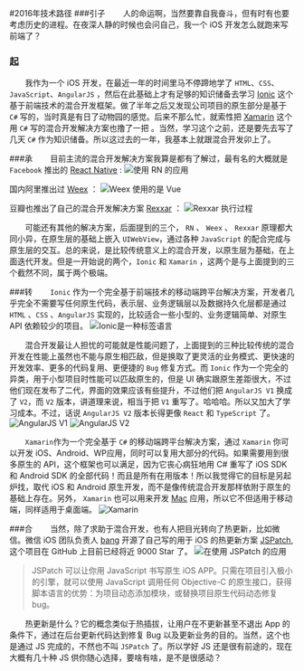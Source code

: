 #2016年技术路径
###引子
&nbsp;&nbsp;&nbsp;&nbsp;&nbsp;&nbsp;&nbsp;人的命运啊，当然要靠自我奋斗，但有时有也要考虑历史的进程。在夜深人静的时候也会问自己，我一个 iOS 开发怎么就跑来写前端了？

### 起
&nbsp;&nbsp;&nbsp;&nbsp;&nbsp;&nbsp;&nbsp;我作为一个 iOS 开发，在最近一年的时间里马不停蹄地学了 `HTML`、`CSS`、`JavaScript`、`AngularJS` ，然后在此基础上才有足够的知识储备去学习 [Ionic](http://ionicframework.com/) 这个基于前端技术的混合开发框架。做了半年之后又发现公司项目的原生部分是基于 `C#` 写的，当时真是有日了动物园的感觉。后来不那么忙，就索性把 [Xamarin](https://www.xamarin.com/) 这个用 `C#` 写的混合开发解决方案也撸了一把 。当然，学习这个之前，还是要先去写了几天 `C#` 作为知识储备。所以这过去的一年，我基本上就跟混合开发卯上了。

###承
&nbsp;&nbsp;&nbsp;&nbsp;&nbsp;&nbsp;&nbsp;目前主流的混合开发解决方案我算是都有了解过，最有名的大概就是 `Facebook` 推出的 [React Native](https://facebook.github.io/react-native/) :
![使用 RN 的应用](http://p1.bqimg.com/1949/b06b8bf8027fb9c5s.png)

国内阿里推出过 [Weex](https://weex-project.io/cn/) ：
![Weex 使用的是 Vue](http://p1.bqimg.com/1949/50420cff9e4bf4b0s.png)

豆瓣也推出了自己的混合开发解决方案 [Rexxar](https://github.com/douban/rexxar-ios) ：
![Rexxar 执行过程](http://p1.bqimg.com/1949/6095e6e41bcd5448s.png)

&nbsp;&nbsp;&nbsp;&nbsp;&nbsp;&nbsp;&nbsp;可能还有其他的解决方案，后面提到的三个， `RN` 、 `Weex` 、 `Rexxar` 原理都大同小异，在原生层的基础上嵌入 `UIWebView`，通过各种 `JavaScript` 的配合完成与原生层的交互。总的来说，是比较传统意义上的混合开发，以原生层为基础，在上面迭代开发。但是一开始说的两个，`Ionic` 和 `Xamarin` ，这两个是与上面提到的三个截然不同，属于两个极端。

###转
&nbsp;&nbsp;&nbsp;&nbsp;&nbsp;&nbsp;&nbsp;`Ionic` 作为一个完全基于前端技术的移动端跨平台解决方案，开发者几乎完全不需要写任何原生代码，表示层、业务逻辑层以及数据持久化层都是通过 `HTML` 、`CSS` 、`AngularJS` 实现的，比较适合一些小型的、业务逻辑简单、对原生 API 依赖较少的项目。
![Ionic是一种标签语言](http://p1.bqimg.com/1949/e2c8b9e049401cf0s.png)

&nbsp;&nbsp;&nbsp;&nbsp;&nbsp;&nbsp;&nbsp;混合开发最让人担忧的可能就是性能问题了，上面提到的三种比较传统的混合开发在性能上虽然也不能与原生相匹敌，但是换取了更灵活的业务模式、更快速的开发效率、更多的代码复用、更便捷的 `Bug` 修复方式。而 `Ionic` 作为一个完全的异类，用于小型项目时性能可以匹敌原生的，但是 UI 确实跟原生差距很大，不过他们现在发布了二代，界面的效果应该有些提升，不过他们把 `AngularJS V1` 换成了 `V2`，而 `V2` 版本，讲道理来说，相当于把 `V1` 重写了。哈哈哈。所以又加大了学习成本。不过，话说 `AngularJS V2` 版本长得更像 `React` 和 `TypeScript` 了。
![AngularJS V1](http://p1.bpimg.com/1949/776297f8ddde5770s.png)
![AngularJS V2](http://p1.bpimg.com/1949/186f97acdbe16bf8s.png)

&nbsp;&nbsp;&nbsp;&nbsp;&nbsp;&nbsp;&nbsp;`Xamarin`作为一个完全基于 `C#` 的移动端跨平台解决方案，通过 `Xamarin` 你可以开发 iOS、Android、WP应用，同时可以复用大部分的代码。如果需要用到很多原生的 API，这个框架也可以满足，因为它丧心病狂地用 C# 重写了 iOS SDK 和 Android SDK 的全部代码！而且是所有在用版本！所以我觉得它的目标是另起炉找，取代 iOS 和 Android 原生开发，而不是像传统混合开发那样依附于原生的基础上存在。另外， `Xamarin` 也可以用来开发 [Mac](https://blog.xamarin.com/building-your-first-macos-app/)  应用，所以它不但适用于移动端，同样适用于桌面端。
![Xamarin](http://p1.bqimg.com/1949/c8f035ec9f9b68d8s.png)

###合
&nbsp;&nbsp;&nbsp;&nbsp;&nbsp;&nbsp;&nbsp;当然，除了求助于混合开发，也有人把目光转向了热更新，比如微信。微信 iOS 团队负责人 [bang](https://github.com/bang590/) 开源了自己写的用于 iOS 的热更新方案 [JSPatch](https://github.com/bang590/jspatch),这个项目在 GitHub 上目前已经将近 9000 Star 了。
![在使用 JSPatch 的应用](http://p1.bpimg.com/1949/fa191d62ea9dd333s.png)

>JSPatch 可以让你用 JavaScript 书写原生 iOS APP。只需在项目引入极小的引擎，就可以使用 JavaScript 调用任何 Objective-C 的原生接口，获得脚本语言的优势：为项目动态添加模块，或替换项目原生代码动态修复 bug。

&nbsp;&nbsp;&nbsp;&nbsp;&nbsp;&nbsp;&nbsp;热更新是什么？它的概念类似于热插拔，让用户在不更新甚至不退出 App 的条件下，通过在后台更新代码达到修复 Bug 以及更新业务的目的。当然，这个也是通过 JS 完成的，不然也不叫 `JSPatch` 了。所以学好 JS 还是很有前途的，现在大概有几十种 JS 供你随心选择，要啥有啥，是不是很感动？





